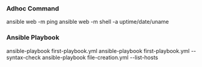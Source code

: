 ### Adhoc Command

ansible web -m ping
ansible web -m shell -a uptime/date/uname

### Ansible Playbook

ansible-playbook first-playbook.yml
ansible-playbook first-playbook.yml --syntax-check
ansible-playbook file-creation.yml --list-hosts
